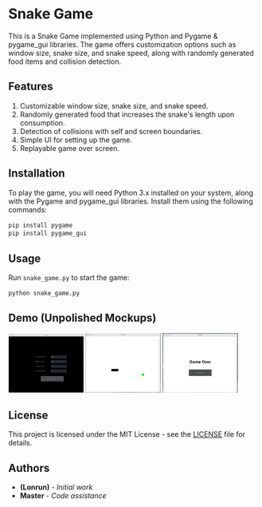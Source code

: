 # Snake Game

This is a Snake Game implemented using Python and Pygame & pygame_gui libraries. The game offers customization options such as window size, snake size, and snake speed, along with randomly generated food items and collision detection.

## Features

1. Customizable window size, snake size, and snake speed.
2. Randomly generated food that increases the snake's length upon consumption.
3. Detection of collisions with self and screen boundaries.
4. Simple UI for setting up the game.
5. Replayable game over screen.


## Installation

To play the game, you will need Python 3.x installed on your system, along with the Pygame and pygame_gui libraries. Install them using the following commands:

```bash
pip install pygame
pip install pygame_gui
```

## Usage

Run `snake_game.py` to start the game:

```bash
python snake_game.py
```

## Demo (Unpolished Mockups)

<p>
  <img src="res/config.png" width="30%" alt="Config">
  <img src="res/playing.png" width="30%" alt="Playing">
  <img src="res/replay.png" width="30%" alt="Replay">
</p>

## License

This project is licensed under the MIT License - see the [LICENSE](LICENSE) file for details.

## Authors

- **(Lonrun)** - _Initial work_
- **Master** - _Code assistance_

